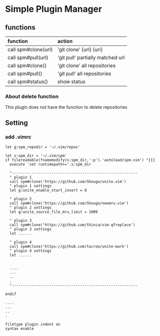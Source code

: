 # Simple Plugin Manager

## functions

|function|action|
|:--|:--|
|call spm#clone(url)|'git clone' {url} {uri}|
|call spm#pull(url)|'git pull' partially matched url|
|call spm#clone()|'git clone' all repositories|
|call spm#pull()|'git pull' all repositories|
|call spm#status()|show status|

### About delete function

This plugin does not have the function to delete repositories

## Setting

### add .vimrc

```vim
let g:spm_repodir = '~/.vim/repos'

let s:spm_dir = '~/.vim/spm'
if filereadable(fnamemodify(s:spm_dir,':p').'autoload/spm.vim') "{{{
  execute 'set runtimepath+='.s:spm_dir

  "---------------------------------------------------------
  " plugin 1
  call spm#clone('https://github.com/Shougo/unite.vim')
  " plugin 1 settings
  let g:unite_enable_start_insert = 0

  " plugin 2
  call spm#clone('https://github.com/Shougo/neomru.vim')
  " plugin 2 settings
  let g:unite_source_file_mru_limit = 1000

  " plugin 3
  call spm#clone('https://github.com/thinca/vim-qfreplace')
  " plugin 3 settings
  let ......

  " plugin 4
  call spm#clone('https://github.com/tacroe/unite-mark')
  " plugin 4 settings
  let ......


  ....
  ...
  ..
  .
  "---------------------------------------------------------

endif

....
...
..
.

filetype plugin indent on
syntax enable

```

